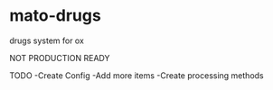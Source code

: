 # mato-drugs
drugs system for ox 

NOT PRODUCTION READY


TODO
-Create Config 
-Add more items
-Create processing methods
